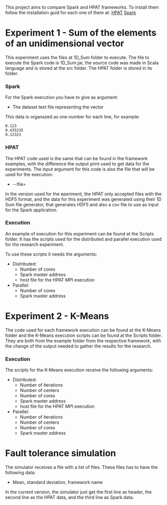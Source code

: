 This project aims to compare Spark and HPAT frameworks. To install them follow the installation guid for each one of them at:
[HPAT](https://github.com/IntelLabs/HPAT.jl)
[Spark](https://spark.apache.org/downloads.html)

# Experiment 1 - Sum of the elements of an unidimensional vector

This experiment uses the files at 1D_Sum folder to execute. The file to execute the Spark code is 1D_Sum.jar, the source code was made in Scala language and is stored at the src folder. The HPAT folder is stored in its folder.

### Spark

For the Spark execution you have to give as argument:

  - The dataset text file representing the vector

This data is organazed as one number for each line, for example:
```
0.123
0.435235
0.12323
```

### HPAT
The HPAT code used is the same that can be found in the framework examples, with the difference the output print used to get data for the experiments.
The input argument for this code is also the file that will be used for the execution:
- --file=<file>

In the version used for the eperiment, the HPAT only accepted files with the HDF5 format, and the data for this experiment was generated using their 1D Sum file generator, that generates HDF5 and also a csv file to use as input for the Spark application.

### Execution

An example of execution for this experiment can be found at the Scripts folder. It has the scripts used for the distributed and parallel execution used for the research experiment.

To use these scripts it needs the arguments:
- Distributed:
    - Number of cores
    - Spark master address
    - host file for the HPAT MPI execution
- Parallel:
    - Number of cores
    - Spark master address

# Experiment 2 - K-Means

The code used for each framework execution can be found at the K-Means folder and the K-Means execution scripts can be found at the Scripts folder. They are both from the example folder from the respective framework, with the change of the output needed to gather the results for the research.

### Execution

The scripts for the K-Means execution receive the following arguments:

- Distributed:
    - Number of iterations
    - Number of centers
    - Number of cores
    - Spark master address
    - host file for the HPAT MPI execution
- Parallel:
    - Number of iterations
    - Number of centers
    - Number of cores
    - Spark master address

# Fault tolerance simulation

The simulator receives a file with a list of files. These files has to have the following data:
- Mean, standard deviation, framework name

In the current version, the simulator just get the first line as header, the second line as the HPAT data, and the third line as Spark data.
